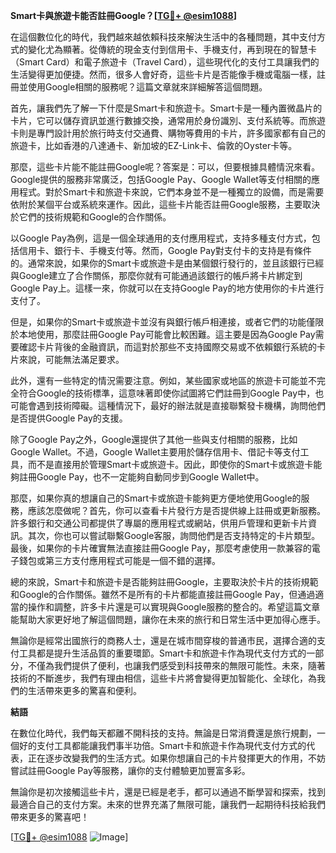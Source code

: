**Smart卡與旅遊卡能否註冊Google？[[TG💪+ @esim1088](https://t.me/s/esim1088)]**

在這個數位化的時代，我們越來越依賴科技來解決生活中的各種問題，其中支付方式的變化尤為顯著。從傳統的現金支付到信用卡、手機支付，再到現在的智慧卡（Smart Card）和電子旅遊卡（Travel Card），這些現代化的支付工具讓我們的生活變得更加便捷。然而，很多人會好奇，這些卡片是否能像手機或電腦一樣，註冊並使用Google相關的服務呢？這篇文章就來詳細解答這個問題。

首先，讓我們先了解一下什麼是Smart卡和旅遊卡。Smart卡是一種內置微晶片的卡片，它可以儲存資訊並進行數據交換，通常用於身份識別、支付系統等。而旅遊卡則是專門設計用於旅行時支付交通費、購物等費用的卡片，許多國家都有自己的旅遊卡，比如香港的八達通卡、新加坡的EZ-Link卡、倫敦的Oyster卡等。

那麼，這些卡片能不能註冊Google呢？答案是：可以，但要根據具體情況來看。Google提供的服務非常廣泛，包括Google Pay、Google Wallet等支付相關的應用程式。對於Smart卡和旅遊卡來說，它們本身並不是一種獨立的設備，而是需要依附於某個平台或系統來運作。因此，這些卡片能否註冊Google服務，主要取決於它們的技術規範和Google的合作關係。

以Google Pay為例，這是一個全球通用的支付應用程式，支持多種支付方式，包括信用卡、銀行卡、手機支付等。然而，Google Pay對支付卡的支持是有條件的。通常來說，如果你的Smart卡或旅遊卡是由某個銀行發行的，並且該銀行已經與Google建立了合作關係，那麼你就有可能通過該銀行的帳戶將卡片綁定到Google Pay上。這樣一來，你就可以在支持Google Pay的地方使用你的卡片進行支付了。

但是，如果你的Smart卡或旅遊卡並沒有與銀行帳戶相連接，或者它們的功能僅限於本地使用，那麼註冊Google Pay可能會比較困難。這主要是因為Google Pay需要確認卡片背後的金融資訊，而這對於那些不支持國際交易或不依賴銀行系統的卡片來說，可能無法滿足要求。

此外，還有一些特定的情況需要注意。例如，某些國家或地區的旅遊卡可能並不完全符合Google的技術標準，這意味著即使你試圖將它們註冊到Google Pay中，也可能會遇到技術障礙。這種情況下，最好的辦法就是直接聯繫發卡機構，詢問他們是否提供Google Pay的支援。

除了Google Pay之外，Google還提供了其他一些與支付相關的服務，比如Google Wallet。不過，Google Wallet主要用於儲存信用卡、借記卡等支付工具，而不是直接用於管理Smart卡或旅遊卡。因此，即使你的Smart卡或旅遊卡能夠註冊Google Pay，也不一定能夠自動同步到Google Wallet中。

那麼，如果你真的想讓自己的Smart卡或旅遊卡能夠更方便地使用Google的服務，應該怎麼做呢？首先，你可以查看卡片發行方是否提供線上註冊或更新服務。許多銀行和交通公司都提供了專屬的應用程式或網站，供用戶管理和更新卡片資訊。其次，你也可以嘗試聯繫Google客服，詢問他們是否支持特定的卡片類型。最後，如果你的卡片確實無法直接註冊Google Pay，那麼考慮使用一款兼容的電子錢包或第三方支付應用程式可能是一個不錯的選擇。

總的來說，Smart卡和旅遊卡是否能夠註冊Google，主要取決於卡片的技術規範和Google的合作關係。雖然不是所有的卡片都能直接註冊Google Pay，但通過適當的操作和調整，許多卡片還是可以實現與Google服務的整合的。希望這篇文章能幫助大家更好地了解這個問題，讓你在未來的旅行和日常生活中更加得心應手。

無論你是經常出國旅行的商務人士，還是在城市間穿梭的普通市民，選擇合適的支付工具都是提升生活品質的重要環節。Smart卡和旅遊卡作為現代支付方式的一部分，不僅為我們提供了便利，也讓我們感受到科技帶來的無限可能性。未來，隨著技術的不斷進步，我們有理由相信，這些卡片將會變得更加智能化、全球化，為我們的生活帶來更多的驚喜和便利。

**結語**

在數位化時代，我們每天都離不開科技的支持。無論是日常消費還是旅行規劃，一個好的支付工具都能讓我們事半功倍。Smart卡和旅遊卡作為現代支付方式的代表，正在逐步改變我們的生活方式。如果你想讓自己的卡片發揮更大的作用，不妨嘗試註冊Google Pay等服務，讓你的支付體驗更加豐富多彩。

無論你是初次接觸這些卡片，還是已經是老手，都可以通過不斷學習和探索，找到最適合自己的支付方案。未來的世界充滿了無限可能，讓我們一起期待科技給我們帶來更多的驚喜吧！

[[TG💪+ @esim1088](https://t.me/s/esim1088) ![Image](https://i.postimg.cc/4NQfJmqS/Snipaste-2025-05-13-00-14-12.png)]